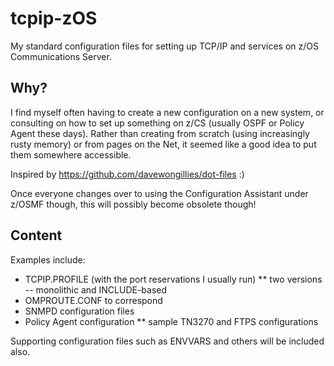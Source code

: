 # tcpip-zOS
My standard configuration files for setting up TCP/IP and services on z/OS Communications Server.

## Why?
I find myself often having to create a new configuration on a new system, or consulting on how to set up something on z/CS (usually OSPF or Policy Agent these days). Rather than creating from scratch (using increasingly rusty memory) or from pages on the Net, it seemed like a good idea to put them somewhere accessible.

Inspired by https://github.com/davewongillies/dot-files :)

Once everyone changes over to using the Configuration Assistant under z/OSMF though, this will possibly become obsolete though!

## Content
Examples include:
* TCPIP.PROFILE (with the port reservations I usually run)
** two versions -- monolithic and INCLUDE-based
* OMPROUTE.CONF to correspond
* SNMPD configuration files
* Policy Agent configuration
** sample TN3270 and FTPS configurations

Supporting configuration files such as ENVVARS and others will be included also.
